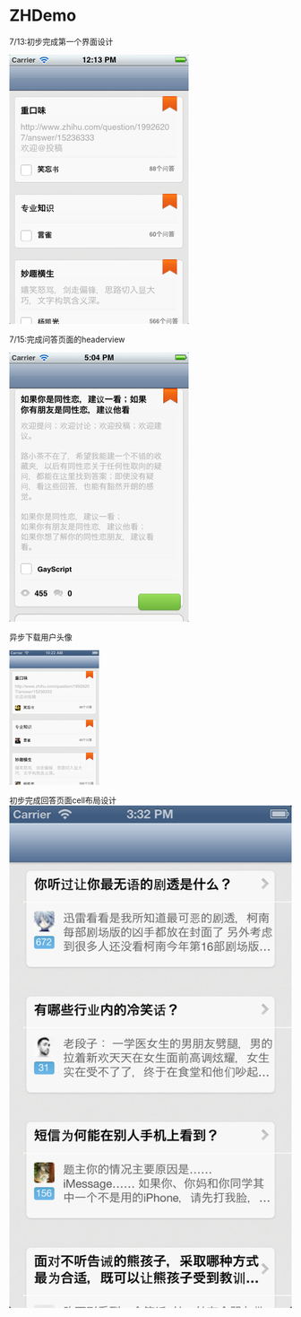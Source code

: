 ZHDemo
=====
7/13:初步完成第一个界面设计

![](./screenshot/1.png)

7/15:完成问答页面的headerview

![](./screenshot/2.png)


异步下载用户头像

![](./screenshot/3.png)

初步完成回答页面cell布局设计
![](./screenshot/4.png)